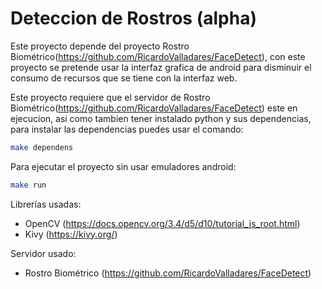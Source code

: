 # Deteccion de Rostros (alpha)
Este proyecto depende del proyecto Rostro Biométrico(https://github.com/RicardoValladares/FaceDetect), con este proyecto se pretende usar la interfaz grafica de android para disminuir el consumo de recursos que se tiene con la interfaz web. 

Este proyecto requiere que el servidor de Rostro Biométrico(https://github.com/RicardoValladares/FaceDetect) este en ejecucion, asi como tambien tener instalado python y sus dependencias, para instalar las dependencias puedes usar el comando:

```bash
make dependens
```

Para ejecutar el proyecto sin usar emuladores android:

```bash
make run
```


Librerías usadas:
- OpenCV (https://docs.opencv.org/3.4/d5/d10/tutorial_js_root.html)
- Kivy (https://kivy.org/)

Servidor usado:
- Rostro Biométrico (https://github.com/RicardoValladares/FaceDetect)


